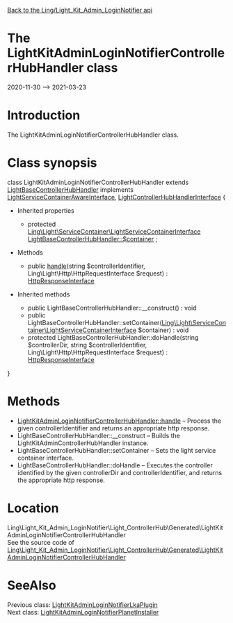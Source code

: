 [Back to the Ling/Light_Kit_Admin_LoginNotifier api](https://github.com/lingtalfi/Light_Kit_Admin_LoginNotifier/blob/master/doc/api/Ling/Light_Kit_Admin_LoginNotifier.md)



The LightKitAdminLoginNotifierControllerHubHandler class
================
2020-11-30 --> 2021-03-23






Introduction
============

The LightKitAdminLoginNotifierControllerHubHandler class.



Class synopsis
==============


class <span class="pl-k">LightKitAdminLoginNotifierControllerHubHandler</span> extends [LightBaseControllerHubHandler](https://github.com/lingtalfi/Light_ControllerHub/blob/master/doc/api/Ling/Light_ControllerHub/ControllerHubHandler/LightBaseControllerHubHandler.md) implements [LightServiceContainerAwareInterface](https://github.com/lingtalfi/Light/blob/master/doc/api/Ling/Light/ServiceContainer/LightServiceContainerAwareInterface.md), [LightControllerHubHandlerInterface](https://github.com/lingtalfi/Light_ControllerHub/blob/master/doc/api/Ling/Light_ControllerHub/ControllerHubHandler/LightControllerHubHandlerInterface.md) {

- Inherited properties
    - protected [Ling\Light\ServiceContainer\LightServiceContainerInterface](https://github.com/lingtalfi/Light/blob/master/doc/api/Ling/Light/ServiceContainer/LightServiceContainerInterface.md) [LightBaseControllerHubHandler::$container](#property-container) ;

- Methods
    - public [handle](https://github.com/lingtalfi/Light_Kit_Admin_LoginNotifier/blob/master/doc/api/Ling/Light_Kit_Admin_LoginNotifier/Light_ControllerHub/Generated/LightKitAdminLoginNotifierControllerHubHandler/handle.md)(string $controllerIdentifier, Ling\Light\Http\HttpRequestInterface $request) : [HttpResponseInterface](https://github.com/lingtalfi/Light/blob/master/doc/api/Ling/Light/Http/HttpResponseInterface.md)

- Inherited methods
    - public LightBaseControllerHubHandler::__construct() : void
    - public LightBaseControllerHubHandler::setContainer([Ling\Light\ServiceContainer\LightServiceContainerInterface](https://github.com/lingtalfi/Light/blob/master/doc/api/Ling/Light/ServiceContainer/LightServiceContainerInterface.md) $container) : void
    - protected LightBaseControllerHubHandler::doHandle(string $controllerDir, string $controllerIdentifier, Ling\Light\Http\HttpRequestInterface $request) : [HttpResponseInterface](https://github.com/lingtalfi/Light/blob/master/doc/api/Ling/Light/Http/HttpResponseInterface.md)

}






Methods
==============

- [LightKitAdminLoginNotifierControllerHubHandler::handle](https://github.com/lingtalfi/Light_Kit_Admin_LoginNotifier/blob/master/doc/api/Ling/Light_Kit_Admin_LoginNotifier/Light_ControllerHub/Generated/LightKitAdminLoginNotifierControllerHubHandler/handle.md) &ndash; Process the given controllerIdentifier and returns an appropriate http response.
- LightBaseControllerHubHandler::__construct &ndash; Builds the LightKitAdminControllerHubHandler instance.
- LightBaseControllerHubHandler::setContainer &ndash; Sets the light service container interface.
- LightBaseControllerHubHandler::doHandle &ndash; Executes the controller identified by the given controllerDir and controllerIdentifier, and returns the appropriate http response.





Location
=============
Ling\Light_Kit_Admin_LoginNotifier\Light_ControllerHub\Generated\LightKitAdminLoginNotifierControllerHubHandler<br>
See the source code of [Ling\Light_Kit_Admin_LoginNotifier\Light_ControllerHub\Generated\LightKitAdminLoginNotifierControllerHubHandler](https://github.com/lingtalfi/Light_Kit_Admin_LoginNotifier/blob/master/Light_ControllerHub/Generated/LightKitAdminLoginNotifierControllerHubHandler.php)



SeeAlso
==============
Previous class: [LightKitAdminLoginNotifierLkaPlugin](https://github.com/lingtalfi/Light_Kit_Admin_LoginNotifier/blob/master/doc/api/Ling/Light_Kit_Admin_LoginNotifier/LightKitAdminPlugin/Generated/LightKitAdminLoginNotifierLkaPlugin.md)<br>Next class: [LightKitAdminLoginNotifierPlanetInstaller](https://github.com/lingtalfi/Light_Kit_Admin_LoginNotifier/blob/master/doc/api/Ling/Light_Kit_Admin_LoginNotifier/Light_PlanetInstaller/LightKitAdminLoginNotifierPlanetInstaller.md)<br>
